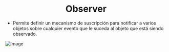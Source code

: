 # <center> Observer </center>
- Permite definir un mecanismo de suscripción para notificar a varios objetos sobre cualquier evento que le suceda al objeto que está siendo observado.

![image](https://user-images.githubusercontent.com/31529014/200988435-f61c2342-564d-48d4-a65b-49f1d5dd5a98.png)